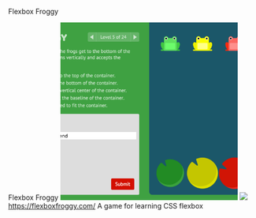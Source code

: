 Flexbox Froggy

Flexbox Froggy
![](../_resources/22cd42b8dd57a6f98cd46e8e1555cd3f.png)
![](../_resources/b86b30cf187a7144ad447825b784a5ac.png)https://flexboxfroggy.com/
A game for learning CSS flexbox